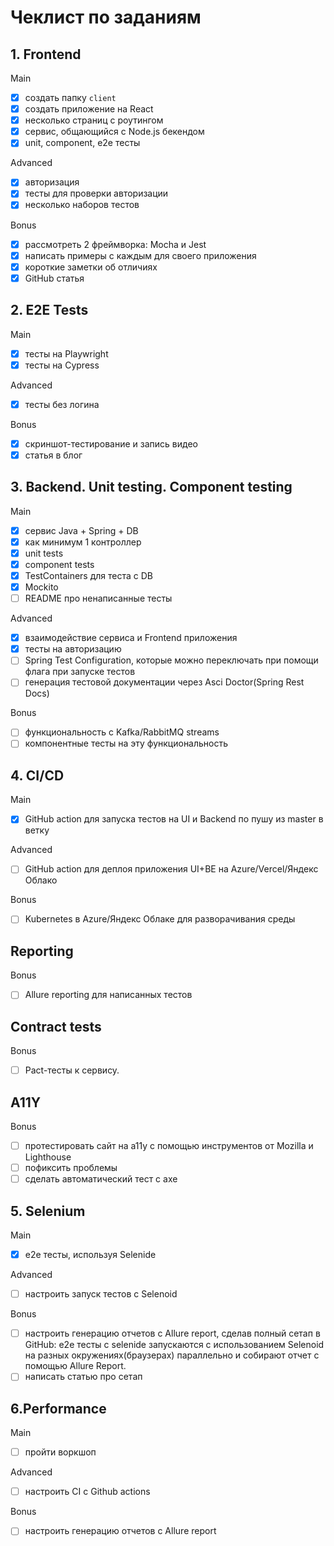 # Чеклист по заданиям

## 1. Frontend
Main
- [x] создать папку `client`
- [x] создать приложение на React
- [x] несколько страниц с роутингом
- [x] сервис, общающийся с Node.js бекендом
- [x] unit, component, e2e тесты

Advanced
- [x] авторизация
- [x] тесты для проверки авторизации
- [x] несколько наборов тестов

Bonus
- [x] рассмотреть 2 фреймворка: Mocha и Jest
- [x] написать примеры с каждым для своего приложения
- [x] короткие заметки об отличиях
- [x] GitHub статья

## 2. E2E Tests
Main
- [x] тесты на Playwright
- [x] тесты на Cypress

Advanced
- [x] тесты без логина

Bonus
- [x] скриншот-тестирование и запись видео
- [x] статья в блог

## 3. Backend. Unit testing. Component testing
Main
- [x] сервис Java + Spring + DB
- [x] как минимум 1 контроллер
- [x] unit tests
- [x] component tests
- [x] TestContainers для теста с DB
- [x] Mockito
- [ ] README про ненаписанные тесты

Advanced
- [x] взаимодействие сервиса и Frontend приложения
- [x] тесты на авторизацию
- [ ] Spring Test Configuration, которые можно переключать при помощи флага при запуске тестов
- [ ] генерация тестовой документации через Asci Doctor(Spring Rest Docs)

Bonus
- [ ] функциональность с Kafka/RabbitMQ streams
- [ ] компонентные тесты на эту функциональность

## 4. CI/CD
Main
- [x] GitHub action для запуска тестов на UI и Backend по пушу из master в ветку

Advanced
- [ ] GitHub action для деплоя приложения UI+BE на Azure/Vercel/Яндекс Облако

Bonus
- [ ] Kubernetes в Azure/Яндекс Облаке для разворачивания среды

## Reporting
Bonus
- [ ]  Allure reporting для написанных тестов

## Contract tests
Bonus
- [ ]  Pact-тесты к сервису.

## A11Y
Bonus
- [ ]  протестировать сайт на а11y с помощью инструментов от Mozilla и Lighthouse
- [ ]  пофиксить проблемы
- [ ]  сделать автоматический тест с axe

## 5. Selenium
Main
- [x] e2e тесты, используя Selenide

Advanced
- [ ] настроить запуск тестов с Selenoid

Bonus
- [ ] настроить генерацию отчетов с Allure report, сделав полный сетап в GitHub: e2e тесты с selenide запускаются с использованием Selenoid на разных окружениях(браузерах) параллельно и собирают отчет с помощью Allure Report.
- [ ] написать статью про сетап

## 6.Performance
Main
- [ ] пройти воркшоп

Advanced
- [ ] настроить CI с Github actions

Bonus
- [ ] настроить генерацию отчетов с Allure report
